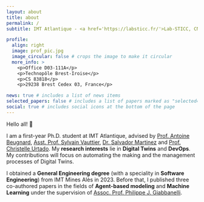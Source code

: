 ```yaml
---
layout: about
title: about
permalink: /
subtitle: IMT Atlantique - <a href='https://labsticc.fr/'>Lab-STICC, CNRS, UMR 6285</a> • Brest, FR • gwendal.beaumont@imt-atlantique.fr

profile:
  align: right
  image: prof_pic.jpg
  image_circular: false # crops the image to make it circular
  more_info: >
    <p>Office D03-111A</p>
    <p>Technopôle Brest-Iroise</p>
    <p>CS 83818</p>
    <p>29238 Brest Cedex 03, France</p>

news: true # includes a list of news items
selected_papers: false # includes a list of papers marked as "selected={true}"
social: true # includes social icons at the bottom of the page
---
```


Hello all! 👋

I am a first-year Ph.D. student at IMT Atlantique, advised by [Prof. Antoine Beugnard](https://www.imt-atlantique.fr/fr/personne/antoine-beugnard), [Asst. Prof. Sylvain Vauttier](https://sylvainvauttier.wp.imt.fr/), [Dr. Salvador Martinez](https://www.imt-atlantique.fr/fr/personne/salvador-martinez) and [Prof. Christelle Urtado](https://cv.hal.science/christelleurtado). My **research interests** lie in **Digital Twins** and **DevOps**. My contributions will focus on automating the making and the management processes of Digital Twins.

I obtained a **General Engineering degree** (with a speciality in **Software Engineering**) from IMT Mines Alès in 2023. Before that, I published three co-authored papers in the fields of **Agent-based modeling** and **Machine Learning** under the supervision of [Assoc. Prof. Philippe J. Giabbanelli](https://scholar.google.ca/citations?user=7YilOHoAAAAJ&hl=en).
